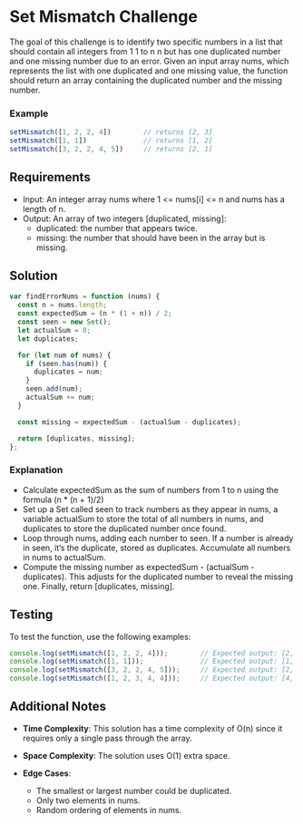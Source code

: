 # Set Mismatch Challenge

The goal of this challenge is to identify two specific numbers in a list that should contain all integers from
1
1 to
n
n but has one duplicated number and one missing number due to an error. Given an input array nums, which represents the list with one duplicated and one missing value, the function should return an array containing the duplicated number and the missing number.

### Example

```javascript
setMismatch([1, 2, 2, 4])        // returns [2, 3]
setMismatch([1, 1])              // returns [1, 2]
setMismatch([3, 2, 2, 4, 5])     // returns [2, 1]
```

## Requirements

- Input: An integer array nums where 1 <= nums[i] <= n and nums has a length of n.
- Output: An array of two integers [duplicated, missing]:
    - duplicated: the number that appears twice.
    - missing: the number that should have been in the array but is missing.


## Solution

```javascript
var findErrorNums = function (nums) {
  const n = nums.length;
  const expectedSum = (n * (1 + n)) / 2;
  const seen = new Set();
  let actualSum = 0;
  let duplicates;

  for (let num of nums) {
    if (seen.has(num)) {
      duplicates = num;
    }
    seen.add(num);
    actualSum += num;
  }

  const missing = expectedSum - (actualSum - duplicates);

  return [duplicates, missing];
};
```

### Explanation

- Calculate expectedSum as the sum of numbers from 1 to n using the formula (n * (n + 1)/2)
- Set up a Set called seen to track numbers as they appear in nums, a variable actualSum to store the total of all numbers in nums, and duplicates to store the duplicated number once found.
- Loop through nums, adding each number to seen. If a number is already in seen, it’s the duplicate, stored as duplicates. Accumulate all numbers in nums to actualSum.
- Compute the missing number as expectedSum - (actualSum - duplicates). This adjusts for the duplicated number to reveal the missing one. Finally, return [duplicates, missing].

## Testing

To test the function, use the following examples:

```javascript
console.log(setMismatch([1, 2, 2, 4]));        // Expected output: [2, 3]
console.log(setMismatch([1, 1]));              // Expected output: [1, 2]
console.log(setMismatch([3, 2, 2, 4, 5]));     // Expected output: [2, 1]
console.log(setMismatch([1, 2, 3, 4, 4]));     // Expected output: [4, 5]
```

## Additional Notes

- **Time Complexity**: This solution has a time complexity of O(n)  since it requires only a single pass through the array.
- **Space Complexity**: The solution uses O(1) extra space.
- **Edge Cases**:

    - The smallest or largest number could be duplicated.
    - Only two elements in nums.
    - Random ordering of elements in nums.
